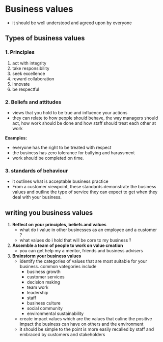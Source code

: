 # Business values
- it should be well understood and agreed upon by everyone

## Types of business values

### 1. Principles
1. act with integrity
2. take responsibility
3. seek excellence
4. reward collaboration
5. innovate
6. be respectful

### 2. Beliefs and attitudes
- views that you hold to be true and influence your actions
- they can relate to how people should behave, the way managers should act, how work should be done and how staff should treat each other at work

**Examples:**
- everyone has the right to be treated with respect
- the business has zero tolerance for bullying and harassment
- work should be completed on time.

### 3. standards of behaviour
- it outlines what is acceptable business practice
- From a customer viewpoint, these standards demonstrate the business values and outline the type of service they can expect to get when they deal with your business.

## writing you business values
1. **Reflect on your principles, beliefs and values**
    - what do i value in other businesses as an employee and a customer ?
    - what values do i hold that will be core to my business ?
2. **Assemble a team of people to work on value creation**
    - you can get help my a mentor, friends and business advisers
3. **Brainstorm your business values**
    - identify the categories of values that are most suitable for your business. common vategories include
        - business growth
        - customer services
        - decision making
        - team work
        - leadership
        - staff
        - business culture
        - social community
        - environmental sustainability
    - create impact values which are the values that ouline the positive impact the business can have on others and the environment
    - it should be simple to the point is more easily recalled by staff and embraced by customers and stakeholders

